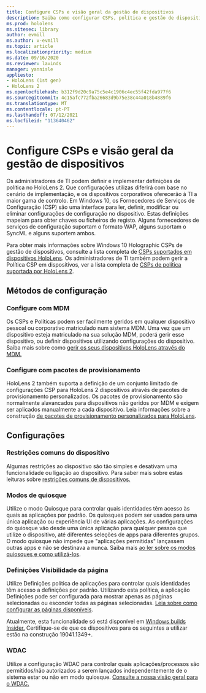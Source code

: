 ```yaml
---
title: Configure CSPs e visão geral da gestão de dispositivos
description: Saiba como configurar CSPs, política e gestão de dispositivos usando a Gestão de Dispositivos Móveis e pacotes de provisionamento.
ms.prod: hololens
ms.sitesec: library
author: evmill
ms.author: v-evmill
ms.topic: article
ms.localizationpriority: medium
ms.date: 09/16/2020
ms.reviewer: lavinds
manager: yannisle
appliesto:
- HoloLens (1st gen)
- HoloLens 2
ms.openlocfilehash: b312f9d20c9a75c5e4c1906c4ec55f42fda977f6
ms.sourcegitcommit: 4c15afc772fba26683d9b75e38c44a018b4889f6
ms.translationtype: MT
ms.contentlocale: pt-PT
ms.lasthandoff: 07/12/2021
ms.locfileid: "113640462"
---
```

# <a name="configure-csps-and-device-management-overview"></a>Configure CSPs e visão geral da gestão de dispositivos

Os administradores de TI podem definir e implementar definições de política no HoloLens 2. Que configurações utilizas diferirá com base no cenário de implementação, e os dispositivos corporativos oferecerão à TI a maior gama de controlo. Em Windows 10, os Fornecedores de Serviços de Configuração (CSP) são uma interface para ler, definir, modificar ou eliminar configurações de configuração no dispositivo. Estas definições mapeiam para obter chaves ou ficheiros de registo. Alguns fornecedores de serviços de configuração suportam o formato WAP, alguns suportam o SyncML e alguns suportem ambos.

Para obter mais informações sobre Windows 10 Holographic CSPs de gestão de dispositivos, consulte a lista completa de [CSPs suportados em dispositivos HoloLens](/windows/client-management/mdm/configuration-service-provider-reference#hololens).
Os administradores de TI também podem gerir a Política CSP em dispositivos, ver a lista completa de [CSPs de política suportada por HoloLens 2](/windows/client-management/mdm/policy-csps-supported-by-hololens2).

## <a name="configuration-methods"></a>Métodos de configuração

### <a name="configure-with-mdm"></a>Configure com MDM

Os CSPs e Políticas podem ser facilmente geridos em qualquer dispositivo pessoal ou corporativo matriculado num sistema MDM. Uma vez que um dispositivo esteja matriculado na sua solução MDM, poderá gerir esse dispositivo, ou definir dispositivos utilizando configurações do dispositivo. Saiba mais sobre como [gerir os seus dispositivos HoloLens através do MDM.](hololens-mdm-configure.md)

### <a name="configure-with-provisioning-packages"></a>Configure com pacotes de provisionamento

HoloLens 2 também suporta a definição de um conjunto limitado de configurações CSP para HoloLens 2 dispositivos através de pacotes de provisionamento personalizados. Os pacotes de provisionamento são normalmente alavancados para dispositivos não geridos por MDM e exigem ser aplicados manualmente a cada dispositivo. Leia informações sobre a construção [de pacotes de provisionamento personalizados para HoloLens](hololens-provisioning.md).

## <a name="configurations"></a>Configurações

### <a name="common-device-restrictions"></a>Restrições comuns do dispositivo

Algumas restrições ao dispositivo são tão simples e desativam uma funcionalidade ou ligação ao dispositivo. Para saber mais sobre estas leituras sobre [restrições comuns de dispositivos.](hololens-common-device-restrictions.md)

### <a name="kiosk-modes"></a>Modos de quiosque

Utilize o modo Quiosque para controlar quais identidades têm acesso às quais as aplicações por padrão. Os quiosques podem ser usados para uma única aplicação ou experiência UI de várias aplicações. As configurações do quiosque vão desde uma única aplicação para qualquer pessoa que utilize o dispositivo, até diferentes seleções de apps para diferentes grupos. O modo quiosque não impede que "aplicações permitidas" lançassem outras apps e não se destinava a nunca. Saiba mais [ao ler sobre os modos quiosques e como utilizá-los](hololens-kiosk.md).

### <a name="settings-page-visibility"></a>Definições Visibilidade da página

Utilize Definições política de aplicações para controlar quais identidades têm acesso a definições por padrão. Utilizando esta política, a aplicação Definições pode ser configurada para mostrar apenas as páginas selecionadas ou esconder todas as páginas selecionadas. [Leia sobre como configurar as páginas disponíveis](settings-uri-list.md).

Atualmente, esta funcionalidade só está disponível em [Windows builds Insider.](hololens-insider.md) Certifique-se de que os dispositivos para os seguintes a utilizar estão na construção 19041.1349+.

### <a name="wdac"></a>WDAC

Utilize a configuração WDAC para controlar quais aplicações/processos são permitidos/não autorizados a serem lançados independentemente de o sistema estar ou não em modo quiosque.
[Consulte a nossa visão geral para o WDAC.](windows-defender-application-control-wdac.md)
